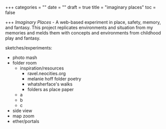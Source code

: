 +++
categories = ""
date = ""
draft = true
title = "imaginary places"
toc = false

+++
_Imaginary Places_ - A web-based experiment in place, safety, memory, and fantasy. This project replicates environments and situation from my memories and melds them with concepts and environments from childhood play and fantasy.

sketches/experiments:

* photo mash
* folder room
  * inspiration/resources
    * ravel.neocities.org
    * melanie hoff folder poetry
    * whatsherface's walks
    * folders as place paper
  * a
  * b
  * c
* side view
* map zoom
* ether/portals